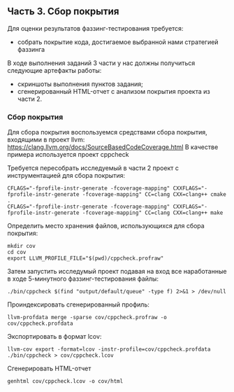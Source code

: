 ## Часть 3. Сбор покрытия
Для оценки результатов фаззинг-тестирования требуется:
- собрать покрытие кода, достигаемое выбранной нами стратегией фаззинга

В ходе выполнения заданий 3 части у нас должны получиться следующие артефакты работы:
- скриншоты выполнения пунктов задания;
- сгенерированный HTML-отчет с анализом покрытия проекта из части 2.

### Сбор покрытия
Для сбора покрытия воспользуемся средствами сбора покрытия, входящими в проект llvm: https://clang.llvm.org/docs/SourceBasedCodeCoverage.html
В качестве примера используется проект cppcheck

Требуется пересобрать исследуемый в части 2 проект с инструментацией для сбора покрытия:
```
CFLAGS="-fprofile-instr-generate -fcoverage-mapping" CXXFLAGS="-fprofile-instr-generate -fcoverage-mapping" CC=clang CXX=clang++ cmake .
CFLAGS="-fprofile-instr-generate -fcoverage-mapping" CXXFLAGS="-fprofile-instr-generate -fcoverage-mapping" CC=clang CXX=clang++ make
```

Определить место хранения файлов, использующихся для сбора покрытия:
```
mkdir cov
cd cov
export LLVM_PROFILE_FILE="$(pwd)/cppcheck.profraw"
```

Затем запустить исследумый проект подавая на вход все наработанные в ходе 5-минутного фаззинг-тестирования файлы:
```
./bin/cppcheck $(find "output/default/queue" -type f) 2>&1 > /dev/null
```

Проиндексировать сгенерированный профиль:
```
llvm-profdata merge -sparse cov/cppcheck.profraw -o cov/cppcheck.profdata
```

Экспортировать в формат lcov:
```
llvm-cov export -format=lcov -instr-profile=cov/cppcheck.profdata ./bin/cppcheck > cov/cppcheck.lcov
```

Сгенерировать HTML-отчет
```
genhtml cov/cppcheck.lcov -o cov/html
```
